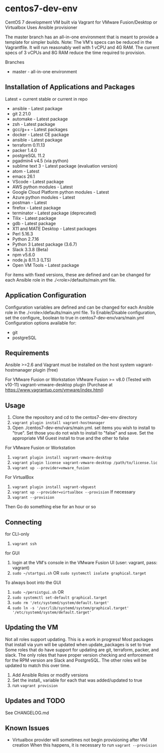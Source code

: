 # centos7-dev-env

CentOS 7 development VM built via Vagrant for VMware Fusion/Desktop or Virtualbox
Uses Ansible provisioner

The master branch has an all-in-one environment that is meant to provide a template for simpler builds.
Note: The VM's specs can be reduced in the Vagrantfile.  It will run reasonably well with 1 vCPU and 4G RAM.
      The current specs of 3 vCPUs and 8G RAM reduce the time required to provision.


Branches

* master - all-in-one environment

## Installation of Applications and Packages

Latest = current stable or current in repo

* ansible - Latest package
* git 2.21.0
* automake - Latest package
* zsh - Latest package
* gcc/g++ - Latest packages
* docker - Latest CE package
* ansible - Latest package
* terraform 0.11.13
* packer 1.4.0
* postgreSQL 11.2
* pgadmin4 v4.5 (via python)
* sublime text 3 - Latest package (evaluation version)
* atom - Latest
* emacs 26.1
* VScode - Latest package
* AWS python modules - Latest
* Google Cloud Platform python modules - Latest
* Azure python modules - Latest
* postman - Latest
* firefox - Latest package
* terminator - Latest package (deprecated)
* Tilix - Latest package
* gdb - Latest package
* X11 and MATE Desktop - Latest packages
* Perl 5.16.3
* Python 2.7.16
* Python 3 Latest package (3.6.7)
* Slack 3.3.8 (Beta)
* npm v5.6.0
* node.js 8.11.3 (LTS)
* Open VM Tools - Latest package

For items with fixed versions, these are defined and can be changed for each Ansible role in the ./\<role\>/defaults/main.yml file.

## Application Configuration

Configuration variables are defined and can be changed for each Ansible role in the ./&lt;role&gt;/defaults/main.yml file.
To Enable/Disable configuration, set the configure_<app> boolean to true in centos7-dev-env/vars/main.yml
Configuration options available for:

* git
* postgreSQL


## Requirements

Ansible >=2.6 and Vagrant must be installed on the host system
vagrant-hostmanager plugin (free)

For VMware Fusion or Workstation
VMware Fusion >= v8.0 (Tested with v10-11)
vagrant-vmware-desktop plugin (Purchase at https://www.vagrantup.com/vmware/index.html)



## Usage

1. Clone the repository and cd to the centos7-dev-env directory
2. `vagrant plugin install vagrant-hostmanager`
3. Open ./centos7-dev-env/vars/main.yml. set items you wish to install to "true".  Set those you do not wish to install to "false" and save.
   Set the appropriate VM Guest install to true and the other to false

For VMware Fusion or Workstation

1. `vagrant plugin install vagrant-vmware-desktop`
2. `vagrant plugin license vagrant-vmware-desktop /path/to/license.lic`
3. `vagrant up --provider=vmware_fusion`

For VirtualBox

1. `vagrant plugin install vagrant-vbguest`
2. `vagrant up --provider=virtualbox --provision`
If necessary
3. `vagrant --provision`

Then
Go do something else for an hour or so


## Connecting

for CLI-only

1. `vagrant ssh`

for GUI

1. login at the VM's console in the VMware Fusion UI (user: vagrant, pass: vagrant)
2. `sudo ~/startgui.sh` OR `sudo systemctl isolate graphical.target`

To always boot into the GUI

1. `sudo ~/persistgui.sh`
     OR
2. `sudo systemctl set-default graphical.target`
3. `sudo rm '/etc/systemd/system/default.target'`
4. `sudo ln -s '/usr/lib/systemd/system/graphical.target' '/etc/systemd/system/default.target'`


## Updating the VM

Not all roles support updating.  This is a work in progress!
Most packages that install via yum will be updated when update_packages is set to true
Some roles that do have support for updating are git, terraform, packer, and slack.
The only roles that have proper version checking and enforcement for the RPM version are Slack and PostgreSQL.
The other roles will be updated to match this over time.

1. Add Ansible Roles or modify versions
2. Set the install_<item> variable for each that was added/updated to true
3. run `vagrant provision`



## Updates and TODO

See CHANGELOG.md

## Known Issues

* Virtualbox provider will sometimes not begin provisioning after VM creation
  When this happens, it is necessary to run `vagrant --provision`
